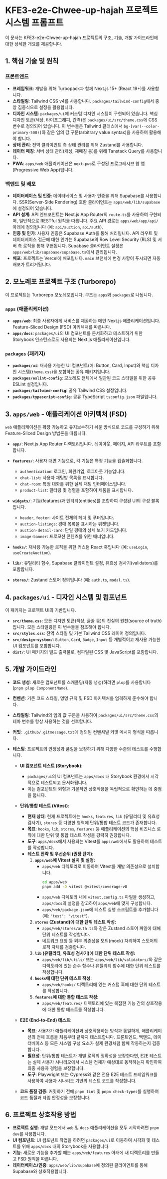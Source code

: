 # KFE3-e2e-Chwee-up-hajah 프로젝트 시스템 프롬프트

이 문서는 KFE3-e2e-Chwee-up-hajah 프로젝트의 구조, 기술, 개발 가이드라인에 대한 상세한 개요를 제공합니다.

## 1. 핵심 기술 및 원칙

### 프론트엔드
- **프레임워크**: 개발을 위해 Turbopack과 함께 Next.js 15+ (React 19+)를 사용합니다.
- **스타일링**: Tailwind CSS v4를 사용합니다. `packages/tailwind-config`에서 중앙 집중식으로 설정을 활용합니다.
- **디자인 시스템**: `packages/ui`에 커스텀 디자인 시스템이 구현되어 있습니다. 핵심 디자인 토큰(색상, 타이포그래피, 간격)은 `packages/ui/src/theme.css`에 CSS 변수로 정의되어 있습니다. 이 변수들은 Tailwind 클래스에서 `bg-[var(--color-primary-500)]`와 같은 임의 값 구문(arbitrary value syntax)을 사용하여 활용해야 합니다.
- **상태 관리**: 전역 클라이언트 측 상태 관리를 위해 Zustand를 사용합니다.
- **데이터 페칭**: 서버 상태 관리(캐싱, 재페칭 등)를 위해 Tanstack Query를 사용합니다.
- **PWA**: `apps/web` 애플리케이션은 `next-pwa`로 구성된 프로그레시브 웹 앱(Progressive Web App)입니다.

### 백엔드 및 배포
- **데이터베이스 및 인증**: 데이터베이스 및 사용자 인증을 위해 Supabase를 사용합니다. SSR(Server-Side Rendering) 호환 클라이언트는 `apps/web/lib/supabase`에 설정되어 있습니다.
- **API 설계**: API 엔드포인트는 Next.js App Router의 `route.ts`를 사용하여 구현되며, 일반적으로 RESTful 원칙을 따릅니다. 주요 API 경로는 `apps/web/app/api/` 아래에 정의됩니다 (예: `api/auction`, `api/auth`).
- **인증 및 인가**: 사용자 인증은 Supabase Auth를 통해 처리됩니다. API 라우트 및 데이터베이스 접근에 대한 인가는 Supabase의 Row Level Security (RLS) 및 서버 측 로직을 통해 구현됩니다. Supabase 클라이언트 설정은 `apps/web/lib/supabase/supabase.ts`에서 관리됩니다.
- **배포**: 프로젝트는 Vercel에 배포됩니다. `main` 브랜치에 변경 사항이 푸시되면 자동 배포가 트리거됩니다.

## 2. 모노레포 프로젝트 구조 (Turborepo)

이 프로젝트는 Turborepo 모노레포입니다. 구조는 `apps`와 `packages`로 나뉩니다.

### `apps` (애플리케이션)
- **`apps/web`**: 최종 사용자에게 서비스를 제공하는 메인 Next.js 애플리케이션입니다. Feature-Sliced Design (FSD) 아키텍처를 따릅니다.
- **`apps/docs`**: `packages/ui`의 UI 컴포넌트를 문서화하고 테스트하기 위한 Storybook 인스턴스로도 사용되는 Next.js 애플리케이션입니다.

### `packages` (패키지)
- **`packages/ui`**: 재사용 가능한 UI 컴포넌트(예: Button, Card, Input)와 핵심 디자인 시스템(`theme.css`)을 포함하는 공유 패키지입니다.
- **`packages/eslint-config`**: 모노레포 전체에서 일관된 코드 스타일을 위한 공유 ESLint 설정입니다.
- **`packages/tailwind-config`**: 공유 Tailwind CSS 설정입니다.
- **`packages/typescript-config`**: 공유 TypeScript `tsconfig.json` 파일입니다.

## 3. `apps/web` - 애플리케이션 아키텍처 (FSD)

`web` 애플리케이션은 확장 가능하고 유지보수하기 쉬운 방식으로 코드를 구성하기 위해 Feature-Sliced Design 방법론을 따릅니다.

- **`app/`**: Next.js App Router 디렉토리입니다. 레이아웃, 페이지, API 라우트를 포함합니다.

- **`features/`**: 사용자 대면 기능으로, 각 기능은 특정 기능을 캡슐화합니다.
    - `authentication`: 로그인, 회원가입, 로그아웃 기능입니다.
    - `chat-list`: 사용자 채팅방 목록을 표시합니다.
    - `chat-room`: 특정 대화를 위한 실제 채팅 인터페이스입니다.
    - `product-list`: 필터링 및 정렬을 포함하여 제품을 표시합니다.
- **`widgets/`**: 기능(features)과 엔티티(entities)를 조합하여 구성된 UI의 구성 블록입니다.
    - `header`, `footer`: 사이트 전체의 헤더 및 푸터입니다.
    - `auction-listings`: 경매 목록을 표시하는 위젯입니다.
    - `auction-detail-card`: 단일 경매의 상세 보기 카드입니다.
    - `image-banner`: 프로모션 콘텐츠를 위한 배너입니다.
- **`hooks/`**: 재사용 가능한 로직을 위한 커스텀 React 훅입니다 (예: `useLogin`, `useCreateAuction`).
- **`lib/`**: 유틸리티 함수, Supabase 클라이언트 설정, 유효성 검사기(validators)를 포함합니다.
- **`stores/`**: Zustand 스토어 정의입니다 (예: `auth.ts`, `modal.ts`).

## 4. `packages/ui` - 디자인 시스템 및 컴포넌트

이 패키지는 프로젝트 UI의 기반입니다.

- **`src/theme.css`**: 모든 디자인 토큰(색상, 글꼴 등)의 진실의 원천(source of truth)입니다. 모든 스타일링은 이 변수들을 참조해야 합니다.
- **`src/styles.css`**: 전역 스타일 및 기본 Tailwind CSS 레이어 정의입니다.
- **`src/design-system/`**: `Button`, `Card`, `Badge`, `Input` 등 개별적이고 재사용 가능한 UI 컴포넌트를 포함합니다.
- **`dist/`**: UI 패키지의 빌드 출력물로, 컴파일된 CSS 및 JavaScript를 포함합니다.

## 5. 개발 가이드라인

- **코드 생성**: 새로운 컴포넌트를 스캐폴딩(자동 생성)하려면 `plop`를 사용합니다 (`pnpm plop ComponentName`).
- **컨벤션**: 기존 코드 스타일, 명명 규칙 및 FSD 아키텍처를 엄격하게 준수해야 합니다.
- **스타일링**: Tailwind의 임의 값 구문을 사용하여 `packages/ui/src/theme.css`의 테마 변수를 항상 사용하는 것을 선호합니다.
- **커밋**: `.github/.gitmessage.txt`에 정의된 컨벤셔널 커밋 메시지 형식을 따릅니다.
- **테스팅**:
    프로젝트의 안정성과 품질을 보장하기 위해 다양한 수준의 테스트를 수행합니다.

    - **UI 컴포넌트 테스트 (Storybook)**:
        - `packages/ui`의 UI 컴포넌트는 `apps/docs` 내 Storybook 환경에서 시각적으로 테스트되고 문서화됩니다.
        - 이는 컴포넌트의 외형과 기본적인 상호작용을 독립적으로 확인하는 데 중점을 둡니다.

    - **단위/통합 테스트 (Vitest)**:
        - **현재 상태**: 현재 프로젝트에는 `hooks`, `features`, `lib` (유틸리티 및 유효성 검사기), `stores` 등 다양한 영역에 단위/통합 테스트 코드가 존재합니다.
        - **목표**: `hooks`, `lib`, `stores`, `features` 등 애플리케이션의 핵심 비즈니스 로직에 대한 단위 및 통합 테스트 작성을 강력히 권장합니다.
        - **도구**: `apps/docs`에서 사용되는 Vitest를 `apps/web`에서도 활용하여 테스트를 작성합니다.
        - **테스트 전략 및 우선순위 (권장 단계)**:
            1.  **`apps/web`에 Vitest 설치 및 설정:**
                *   `apps/web` 디렉토리로 이동하여 Vitest를 개발 의존성으로 설치합니다.
                    ```bash
                    cd apps/web
                    pnpm add -D vitest @vitest/coverage-v8
                    ```
                *   `apps/web` 디렉토리 내에 `vitest.config.ts` 파일을 생성하고, `apps/docs`의 설정을 참고하여 `apps/web`에 맞게 구성합니다.
                *   `apps/web/package.json`에 테스트 실행 스크립트를 추가합니다 (예: `"test": "vitest"`).
            2.  **`stores` (Zustand)에 대한 단위 테스트 작성:**
                *   `apps/web/stores/auth.ts`와 같은 Zustand 스토어 파일에 대해 단위 테스트를 작성합니다.
                *   네트워크 요청 등 외부 의존성을 모의(mock) 처리하여 스토어의 로직 자체를 검증합니다.
            3.  **`lib` (유틸리티, 유효성 검사기)에 대한 단위 테스트 작성:**
                *   `apps/web/lib/utils/` 또는 `apps/web/lib/validators/`와 같은 디렉토리에 있는 순수 함수나 유틸리티 함수에 대한 단위 테스트를 작성합니다.
            4.  **`hooks`에 대한 단위 테스트 작성:**
                *   `apps/web/hooks/` 디렉토리에 있는 커스텀 훅에 대한 단위 테스트를 작성합니다.
            5.  **`features`에 대한 통합 테스트 작성:**
                *   `apps/web/features/` 디렉토리에 있는 복잡한 기능 간의 상호작용에 대한 통합 테스트를 작성합니다.

    - **E2E (End-to-End) 테스트**:
        - **목표**: 사용자가 애플리케이션과 상호작용하는 방식과 동일하게, 애플리케이션의 전체 흐름을 처음부터 끝까지 테스트합니다. 프론트엔드, 백엔드, 데이터베이스 등 모든 시스템 구성 요소가 실제 환경처럼 함께 작동하는지 검증합니다.
        - **필요성**: 단위/통합 테스트가 개별 로직의 정확성을 보장한다면, E2E 테스트는 실제 사용자 시나리오에서 시스템 전체가 예상대로 동작하는지 확인하여 최종 사용자 경험을 보장합니다.
        - **도구**: Playwright 또는 Cypress와 같은 전용 E2E 테스트 프레임워크를 사용하여 사용자 시나리오 기반의 테스트 코드를 작성합니다.

    - **코드 품질 검증**: 커밋하기 전에 `pnpm lint` 및 `pnpm check-types`를 실행하여 코드 품질과 타입 안정성을 보장합니다.

## 6. 프로젝트 상호작용 방법

- **프로젝트 실행**: 개발 모드에서 `web` 및 `docs` 애플리케이션을 모두 시작하려면 `pnpm dev`를 사용합니다.
- **UI 컴포넌트**: UI 컴포넌트 작업을 하려면 `packages/ui`로 이동하여 시각화 및 테스트를 위해 `apps/docs` 내의 Storybook을 사용합니다.
- **기능**: 새로운 기능을 추가할 때는 `apps/web/features` 아래에 새 디렉토리를 만들고 FSD 원칙을 따릅니다.
- **데이터베이스/인증**: `apps/web/lib/supabase`에 정의된 클라이언트를 통해 Supabase와 상호작용합니다.